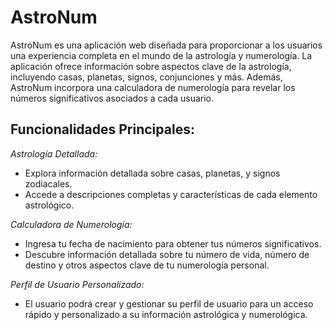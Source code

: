 # AstroNum

AstroNum es una aplicación web diseñada para proporcionar a los usuarios una experiencia completa en el mundo de la astrología y numerología. La aplicación ofrece información sobre aspectos clave de la astrología, incluyendo casas, planetas, signos, conjunciones y más. Además, AstroNum incorpora una calculadora de numerología para revelar los números significativos asociados a cada usuario.

## Funcionalidades Principales:

_Astrología Detallada:_
* Explora información detallada sobre casas, planetas, y signos zodiacales.
* Accede a descripciones completas y características de cada elemento astrológico.
  
_Calculadora de Numerología:_
* Ingresa tu fecha de nacimiento para obtener tus números significativos.
* Descubre información detallada sobre tu número de vida, número de destino y otros aspectos clave de tu numerología personal.


_Perfil de Usuario Personalizado:_

* El usuario podrá crear y gestionar su perfil de usuario para un acceso rápido y personalizado a su información astrológica y numerológica.

